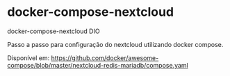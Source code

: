 # docker-compose-nextcloud
docker-compose-nextcloud DIO

Passo a passo para configuração do nextcloud utilizando docker compose.

Disponível em:
https://github.com/docker/awesome-compose/blob/master/nextcloud-redis-mariadb/compose.yaml
